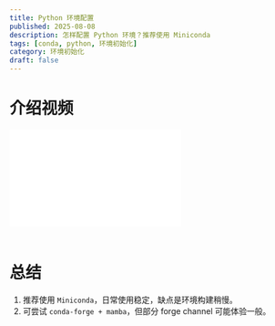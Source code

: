 ```yaml
---
title: Python 环境配置
published: 2025-08-08
description: 怎样配置 Python 环境？推荐使用 Miniconda
tags: [conda, python, 环境初始化]
category: 环境初始化
draft: false
---
```


# 介绍视频

<div style="position: relative; width: 60%; aspect-ratio: 16/9; border-bottom: 20px solid #ffffff00;">
    <iframe src="//player.bilibili.com/player.html?bvid=BV1Fm4ZzDEeY"
        style="position: absolute; top: 0; left: 0; width: 100%; height: 100%;"
        scrolling="no" border="0" frameborder="no" framespacing="0" allowfullscreen="true">
    </iframe>
</div>

# 总结

1. 推荐使用 `Miniconda`，日常使用稳定，缺点是环境构建稍慢。
2. 可尝试 `conda-forge + mamba`，但部分 forge channel 可能体验一般。
